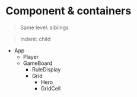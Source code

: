 Component & containers
===

> Same level: siblings

> Indent: child

+ App
  + Player
  + GameBoard
    + RuleDisplay
    + Grid
      + Hero
      + GridCell

